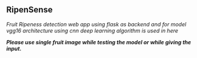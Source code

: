 ## RipenSense

*Fruit Ripeness detection web app using flask as backend and for model vgg16 architecture using cnn deep learning algorithm is used in here*

***Please  use single fruit image while testing the model or while giving the input.***
